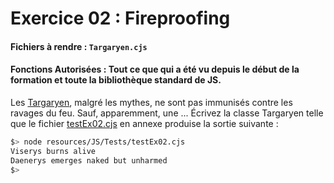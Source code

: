 # Exercice 02 : Fireproofing

#### Fichiers à rendre : `Targaryen.cjs`
#### Fonctions Autorisées : Tout ce que qui a été vu depuis le début de la formation et toute la bibliothèque standard de JS.

Les [Targaryen](https://gameofthrones.fandom.com/fr/wiki/Maison_Targaryen), malgré les mythes, ne sont pas immunisés contre les ravages du feu.
Sauf, apparemment, une ...
Écrivez la classe Targaryen telle que le fichier [testEx02.cjs](../../../../resources/JS/Tests/testEx02.cjs) en annexe produise la sortie suivante :

```bash
$> node resources/JS/Tests/testEx02.cjs
Viserys burns alive
Daenerys emerges naked but unharmed
$>
```
